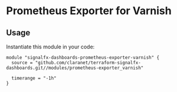 # Prometheus Exporter for Varnish

## Usage

Instantiate this module in your code:

```
module "signalfx-dashboards-prometheus-exporter-varnish" {
  source = "github.com/claranet/terraform-signalfx-dashboards.git//modules/prometheus-exporter_varnish"

  timerange = "-1h"
}
```
